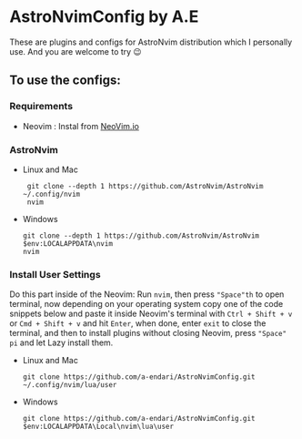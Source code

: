 # AstroNvimConfig by A.E

These are plugins and configs for AstroNvim distribution which I personally use. And you are welcome to try 😉

## To use the configs:

### Requirements

- Neovim : Instal from [NeoVim.io](https://github.com/neovim/neovim/wiki/Installing-Neovim)

### AstroNvim

- Linux and Mac

  ```
   git clone --depth 1 https://github.com/AstroNvim/AstroNvim ~/.config/nvim
   nvim
  ```

- Windows
  ```
  git clone --depth 1 https://github.com/AstroNvim/AstroNvim $env:LOCALAPPDATA\nvim
  nvim
  ```

### Install User Settings

Do this part inside of the Neovim:
Run `nvim`, then press `"Space"th` to open terminal, now depending on your operating system copy one of the code snippets below and paste it inside Neovim's terminal with `Ctrl + Shift + v` or `Cmd + Shift + v` and hit `Enter`, when done, enter `exit` to close the terminal, and then to install plugins without closing Neovim, press `"Space" pi` and let Lazy install them.

- Linux and Mac

  ```
  git clone https://github.com/a-endari/AstroNvimConfig.git ~/.config/nvim/lua/user
  ```

- Windows
  ```
  git clone https://github.com/a-endari/AstroNvimConfig.git $env:LOCALAPPDATA\Local\nvim\lua\user
  ```
